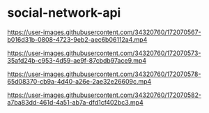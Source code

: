 # social-network-api

https://user-images.githubusercontent.com/34320760/172070567-b016d31b-0808-4723-9eb2-aec6b06112a4.mp4



https://user-images.githubusercontent.com/34320760/172070573-35afd24b-c953-4d59-ae9f-87cbdb97ace9.mp4



https://user-images.githubusercontent.com/34320760/172070578-65d08370-cb9a-4d40-a26e-2ae32e26609c.mp4



https://user-images.githubusercontent.com/34320760/172070582-a7ba83dd-461d-4a51-ab7a-dfd1cf402bc3.mp4

